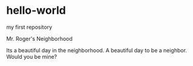 # hello-world
my first repository


Mr. Roger's Neighborhood

Its a beautiful day in the neighborhood. A beautiful day to be a neighbor. Would you be mine? 

